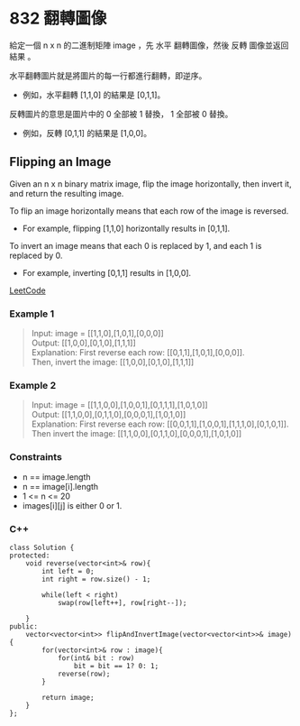 # 832 翻轉圖像

給定一個 n x n 的二進制矩陣 image ，先 水平 翻轉圖像，然後 反轉 圖像並返回 結果 。

水平翻轉圖片就是將圖片的每一行都進行翻轉，即逆序。

* 例如，水平翻轉 [1,1,0] 的結果是 [0,1,1]。

反轉圖片的意思是圖片中的 0 全部被 1 替換， 1 全部被 0 替換。

* 例如，反轉 [0,1,1] 的結果是 [1,0,0]。

##  Flipping an Image

Given an n x n binary matrix image, flip the image horizontally, then invert it, and return the resulting image.

To flip an image horizontally means that each row of the image is reversed.

* For example, flipping [1,1,0] horizontally results in [0,1,1].  

To invert an image means that each 0 is replaced by 1, and each 1 is replaced by 0.
* For example, inverting [0,1,1] results in [1,0,0].

[LeetCode](https://leetcode.cn/problems/flipping-an-image/)

### Example 1

> Input: image = [[1,1,0],[1,0,1],[0,0,0]]  
Output: [[1,0,0],[0,1,0],[1,1,1]]  
Explanation: First reverse each row: [[0,1,1],[1,0,1],[0,0,0]].  
Then, invert the image: [[1,0,0],[0,1,0],[1,1,1]]  

### Example 2

> Input: image = [[1,1,0,0],[1,0,0,1],[0,1,1,1],[1,0,1,0]]  
Output: [[1,1,0,0],[0,1,1,0],[0,0,0,1],[1,0,1,0]]  
Explanation: First reverse each row: [[0,0,1,1],[1,0,0,1],[1,1,1,0],[0,1,0,1]].  
Then invert the image: [[1,1,0,0],[0,1,1,0],[0,0,0,1],[1,0,1,0]]  


### Constraints

* n == image.length
* n == image[i].length
* 1 <= n <= 20
* images[i][j] is either 0 or 1.


### C++ 

```
class Solution {
protected:
    void reverse(vector<int>& row){
        int left = 0;
        int right = row.size() - 1;

        while(left < right)
            swap(row[left++], row[right--]);
        
    }
public:
    vector<vector<int>> flipAndInvertImage(vector<vector<int>>& image) {
        for(vector<int>& row : image){
            for(int& bit : row)
                bit = bit == 1? 0: 1;
            reverse(row);
        }

        return image;
    }
};
```